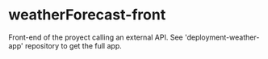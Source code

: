 # weatherForecast-front

Front-end of the proyect calling an external API. See 'deployment-weather-app' repository to get the full app.


